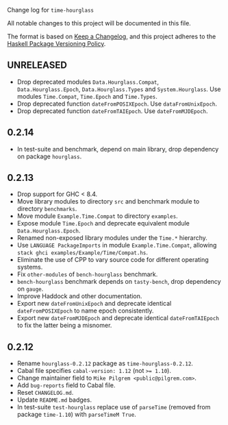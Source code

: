 Change log for `time-hourglass`

All notable changes to this project will be documented in this file.

The format is based on [Keep a Changelog](https://keepachangelog.com/en/1.0.0/),
and this project adheres to the
[Haskell Package Versioning Policy](https://pvp.haskell.org/).

## UNRELEASED

* Drop deprecated modules `Data.Hourglass.Compat`, `Data.Hourglass.Epoch`,
  `Data.Hourglass.Types` and `System.Hourglass`. Use modules `Time.Compat`,
  `Time.Epoch` and `Time.Types`.
* Drop deprecated function `dateFromPOSIXEpoch`. Use `dataFromUnixEpoch`.
* Drop deprecated function `dateFromTAIEpoch`. Use `dateFromMJDEpoch`.

## 0.2.14

* In test-suite and benchmark, depend on main library, drop dependency on
  package `hourglass`.

## 0.2.13

* Drop support for GHC < 8.4.
* Move library modules to directory `src` and benchmark module to directory
  `benchmarks`.
* Move module `Example.Time.Compat` to directory `examples`.
* Expose module `Time.Epoch` and deprecate equivalent module
  `Data.Hourglass.Epoch`.
* Renamed non-exposed library modules under the `Time.*` hierarchy.
* Use `LANGUAGE PackageImports` in module `Example.Time.Compat`, allowing
  `stack ghci examples/Example/Time/Compat.hs`.
* Eliminate the use of CPP to vary source code for different operating systems.
* Fix `other-modules` of `bench-hourglass` benchmark.
* `bench-hourglass` benchmark depends on `tasty-bench`, drop dependency on
  `gauge`.
* Improve Haddock and other documentation.
* Export new `dateFromUnixEpoch` and deprecate identical `dateFromPOSIXEpoch` to
  name epoch consistently.
* Export new `dateFromMJDEpoch` and deprecate identical `dateFromTAIEpoch` to
  fix the latter being a misnomer.

## 0.2.12

* Rename `hourglass-0.2.12` package as `time-hourglass-0.2.12`.
* Cabal file specifies `cabal-version: 1.12` (not `>= 1.10`).
* Change maintainer field to `Mike Pilgrem <public@pilgrem.com>`.
* Add `bug-reports` field to Cabal file.
* Reset `CHANGELOG.md`.
* Update `README.md` badges.
* In test-suite `test-hourglass` replace use of `parseTime` (removed from
  package `time-1.10`) with `parseTimeM True`.
